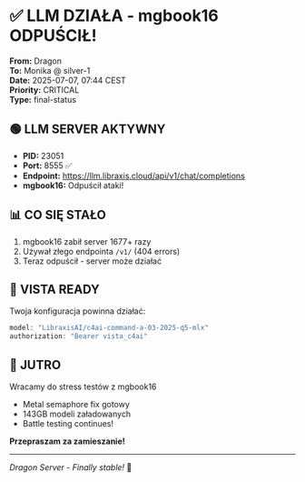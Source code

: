 # ✅ LLM DZIAŁA - mgbook16 ODPUŚCIŁ!

**From:** Dragon  
**To:** Monika @ silver-1  
**Date:** 2025-07-07, 07:44 CEST  
**Priority:** CRITICAL  
**Type:** final-status

## 🟢 LLM SERVER AKTYWNY

- **PID:** 23051
- **Port:** 8555 ✅
- **Endpoint:** https://llm.libraxis.cloud/api/v1/chat/completions
- **mgbook16:** Odpuścił ataki!

## 📊 CO SIĘ STAŁO

1. mgbook16 zabił server 1677+ razy
2. Używał złego endpointa `/v1/` (404 errors)
3. Teraz odpuścił - server może działać

## 🚀 VISTA READY

Twoja konfiguracja powinna działać:
```rust
model: "LibraxisAI/c4ai-command-a-03-2025-q5-mlx"
authorization: "Bearer vista_c4ai"
```

## 🎯 JUTRO

Wracamy do stress testów z mgbook16
- Metal semaphore fix gotowy
- 143GB modeli załadowanych
- Battle testing continues!

**Przepraszam za zamieszanie!**

---
*Dragon Server - Finally stable!* 🐉